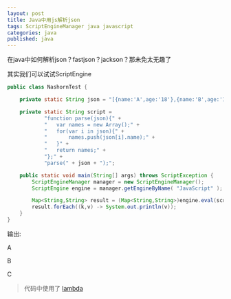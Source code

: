 ```yaml
---
layout: post
title: Java中用js解析json
tags: ScriptEngineManager java javascript
categories: java
published: java
---
```


在java中如何解析json？fastjson？jackson？那未免太无趣了

其实我们可以试试ScriptEngine

~~~java
public class NashornTest {

    private static String json = "[{name:'A',age:'18'},{name:'B',age:'19'},{name:'C',age:'30'}]";

    private static String script =
            "function parse(json){" +
            "   var names = new Array();" +
            "   for(var i in json){" +
            "       names.push(json[i].name);" +
            "   }" +
            "   return names;" +
            "};" +
            "parse(" + json + ");";

    public static void main(String[] args) throws ScriptException {
        ScriptEngineManager manager = new ScriptEngineManager();
        ScriptEngine engine = manager.getEngineByName( "JavaScript" );

        Map<String,String> result = (Map<String,String>)engine.eval(script);
        result.forEach((k,v) -> System.out.println(v));
    }
}
~~~

输出:

A

B

C

> 代码中使用了 [lambda](http://blog.rainynight.top/2014-12-13/java-newfeature/#lambda)

